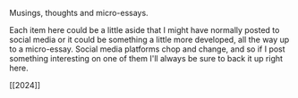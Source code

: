 Musings, thoughts and micro-essays.

Each item here could be a little aside that I might have normally posted to social media or it could be something a little more developed, all the way up to a micro-essay. Social media platforms chop and change, and so if I post something interesting on one of them I'll always be sure to back it up right here.

[[2024]]
